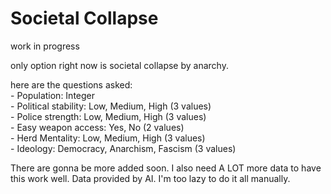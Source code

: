 # Societal Collapse

work in progress

only option right now is societal collapse by anarchy.

here are the questions asked: \
    - Population: Integer \
    - Political stability: Low, Medium, High (3 values) \
    - Police strength: Low, Medium, High (3 values) \
    - Easy weapon access: Yes, No (2 values) \
    - Herd Mentality: Low, Medium, High (3 values) \
    - Ideology: Democracy, Anarchism, Fascism (3 values)


There are gonna be more added soon. I also need A LOT more data to have this work well.
Data provided by AI. I'm too lazy to do it all manually.